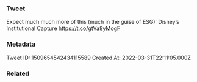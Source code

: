 ### Tweet
Expect much much more of this (much in the guise of ESG): Disney’s Institutional Capture https://t.co/gtVa8yMogF

### Metadata
Tweet ID: 1509654542434115589
Created At: 2022-03-31T22:11:05.000Z

### Related

